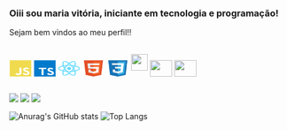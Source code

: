 ### Oiii sou maria vitória, iniciante em tecnologia e programação!

Sejam bem vindos ao meu perfil!!

<div style="display: inline_block"><br>
  <img align="center" alt="Mari-Js" height="30" width="40" src="https://raw.githubusercontent.com/devicons/devicon/master/icons/javascript/javascript-plain.svg">
  <img align="center" alt="Mari-Ts" height="30" width="40" src="https://raw.githubusercontent.com/devicons/devicon/master/icons/typescript/typescript-plain.svg">
  <img align="center" alt="Mari-React" height="30" width="40" src="https://raw.githubusercontent.com/devicons/devicon/master/icons/react/react-original.svg">
  <img align="center" alt="Mari-HTML" height="30" width="40" src="https://raw.githubusercontent.com/devicons/devicon/master/icons/html5/html5-original.svg">
  <img align="center" alt="Mari-CSS" height="30" width="40" src="https://raw.githubusercontent.com/devicons/devicon/master/icons/css3/css3-original.svg">
<img src="https://cdn.jsdelivr.net/gh/devicons/devicon/icons/aftereffects/aftereffects-original.svg" width="30" height="30"/>
<img src="https://cdn.jsdelivr.net/gh/devicons/devicon/icons/wordpress/wordpress-original.svg"align="center" width="40" height="30"/>
<img src="https://cdn.jsdelivr.net/gh/devicons/devicon/icons/visualstudio/visualstudio-plain.svg" width="40" height="30" align="center"/>
</div>
  
  ##
 
<div> 
  <a href="https://instagram.com/mxrics" target="_blank"><img src="https://img.shields.io/badge/-Instagram-%23E4405F?style=for-the-badge&logo=instagram&logoColor=white" target="_blank"></a>
  <a href="https://discord.gg/innocent-eyes" target="_blank"><img src="https://img.shields.io/badge/Discord-7289DA?style=for-the-badge&logo=discord&logoColor=white" target="_blank"></a> 
  <a href="https://www.linkedin.com/in/maria-vit%C3%B3ria-oliveira-lopes-684ab4277" target="_blank"><img src="https://img.shields.io/badge/-LinkedIn-%230077B5?style=for-the-badge&logo=linkedin&logoColor=white" target="_blank"></a> 
</div>


![Anurag's GitHub stats](https://github-readme-stats.vercel.app/api?username=mxrics&show_icons=true&theme=dracula)
![Top Langs](https://github-readme-stats.vercel.app/api/top-langs/?username=anuraghazra&hide_progress=true&theme=dracula)
